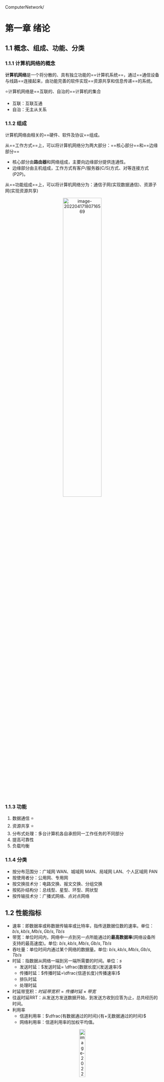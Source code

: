 ComputerNetwork/

# 第一章 绪论

## 1.1 概念、组成、功能、分类

### 1.1.1 计算机网络的概念

**计算机网络**是一个将分散的、具有独立功能的==计算机系统==，通过==通信设备与线路==连接起来，由功能完善的软件实现==资源共享和信息传递==的系统。

⭐计算机网络是==互联的、自治的==计算机的集合

- 互联：互联互通
- 自治：无主从关系

### 1.1.2 组成

计算机网络由相关的==硬件、软件及协议==组成。

从==工作方式==上，可以将计算机网络分为两大部分：==核心部分==和==边缘部分==

- 核心部分由**路由器**和网络组成，主要向边缘部分提供连通性。
- 边缘部分由主机组成，工作方式有客户/服务器(C/S)方式、对等连接方式(P2P)。

从==功能组成==上，可以将计算机网络分为：通信子网(实现数据通信)、资源子网(实现资源共享)

<center><img src="https://xiaotong-sun2.oss-cn-beijing.aliyuncs.com/typora/ComputerNetwork/image-20220417180716569.png" alt="image-20220417180716569" width=50% /></center>

### 1.1.3 功能

1. 数据通信 ⭐
2. 资源共享 ⭐
3. 分布式处理：多台计算机各自承担同一工作任务的不同部分
4. 提高可靠性
5. 负载均衡



### 1.1.4 分类

- 按分布范围分：广域网 WAN、城域网 MAN、局域网 LAN、个人区域网 PAN
- 按使用者分：公用网、专用网
- 按交换技术分：电路交换、报文交换、分组交换
- 按拓扑结构分：总线型、星型、环型、网状型
- 按传输技术分：广播式网络、点对点网络



## 1.2 性能指标

- 速率：即数据率或称数据传输率或比特率，指传送数据位数的速率。单位：$b/s, kb/s,Mb/s, Gb/s, Tb/s$
- 带宽：单位时间内，网络中一点到另一点所能通过的**最高数据率**(网络设备所支持的最高速度)。单位: $b/s, kb/s,Mb/s, Gb/s, Tb/s$
- 吞吐量：单位时间内通过某个网络的数据量。单位: $b/s, kb/s,Mb/s, Gb/s, Tb/s$
- 时延：指数据从网络一端到另一端所需要的时间。单位：$s$
    - 发送时延：$发送时延= \dfrac{数据长度}{发送速率}$
    - 传播时延：$传播时延=\dfrac{信道长度}{传播速率}$
    - 排队时延
    - 处理时延
- 时延带宽积：$时延带宽积=传播时延\times 带宽$
- 往返时延RRT：从发送方发送数据开始，到发送方收到应答为止，总共经历的时间。
- 利用率
    - 信道利用率：$\dfrac{有数据通过的时间}{有+无数据通过的时间}$
    - 网络利用率：信道利用率的加权平均值。

<center><img src="https://xiaotong-sun2.oss-cn-beijing.aliyuncs.com/typora/ComputerNetwork/image-20220417191330239.png" alt="image-20220417191330239" width=20% /></center>

## 1.3 实体、协议、接口、服务

1. **实体:** 第n层中的活动元素称为n层实体，==同一层的实体叫对等实体==
2. **协议：** 为进行网络中==对等实体==间的数据交换而建立的规则、标准或约定，称为网络协议。协议是==水平==的。
    - 语法：规定传输数据的格式
    - 语义：规定所要完成的功能
    - 同步：规定各种操作的顺序
3. **接口：** 上层使用下层服务的入口
4. **服务：** 下层为相邻上层提供的功能调用。服务是==垂直==方向的，且所提供服务的具体细节对上一层完全屏蔽。第n层在向第n+1层提供服务时，此服务不仅包含第n层本身的功能，还包括由下层（1~n-1）服务提供的功能.



⭐**计算机网络体系结构**是从==功能==上描述计算机网络结构的，它是一种==分层结构==，每一层遵循其网络协议以完成本层功能。

⭐计算机网络体系结构是计算机网络的==各层及其协议==的集合。



## 1.4 OSI参考模型

<center><img src="https://xiaotong-sun2.oss-cn-beijing.aliyuncs.com/typora/ComputerNetwork/image-20220508162202617.png" alt="image-20220508162202617" style="zoom:80%;" /></center>

<center><img src="https://xiaotong-sun2.oss-cn-beijing.aliyuncs.com/typora/ComputerNetwork/image-20220508162636310.png" alt="image-20220508162636310" style="zoom:80%;" />
<img src="https://xiaotong-sun2.oss-cn-beijing.aliyuncs.com/typora/ComputerNetwork/image-20220508163111396.png" alt="image-20220508163111396" style="zoom:80%;" /></center>
### 1.4.1 传输层

1. 可靠传输（TCP）、不可靠传输（UDP）
2. 差错控制
3. 流量控制
4. 复用分用
    - 复用：多个应用层进程可同时使用下面运输层的服务。
    - 分用：运输层把收到的信息分别交付给应用层中的相应进程。

### 1.4.2 网络层

网络层的主要任务是把分组从源端传到目的端，网络层传输的单位是==数据报==

1. 路由选择
2. 差错控制
3. 流量控制
4. 拥塞控制



### 1.4.3 数据链路层

数据链路层的传输单位是==帧==

1. 封装成帧
2. 差错控制
3. 流量控制
4. 访问(接入)控制



### 1.4.4 物理层

物理层传输单位是==比特==



## 1.5 TCP/IP模型

<center><img src="https://xiaotong-sun2.oss-cn-beijing.aliyuncs.com/typora/ComputerNetwork/image-20220518190205855.png" alt="image-20220518190205855" style="zoom:80%;" /><br><br><img src="https://xiaotong-sun2.oss-cn-beijing.aliyuncs.com/typora/ComputerNetwork/image-20220518190654967.png" alt="image-20220518190654967" style="zoom:80%;" /></center>



## 1.6 5层参考模型

<center><img src="C:\Users\86131\AppData\Roaming\Typora\typora-user-images\image-20220518191129342.png" alt="image-20220518191129342" style="zoom:80%;" /></center>





# 第二章 物理层

## 2.1 基本概念

物理层主要解决如何在传输媒体上==传输数据比特流==，而不是指具体的传输媒体

物理层的主要任务：确定与传输媒体==接口==有关的一些特性

- 机械特性：接口规格、接口形状、引线数目、引脚数目等
- 电气特性：线路上信号的电压范围、阻抗匹配、传输速率、距离限制(例如电线长度限于15m以内)等
- 功能特性：指明某一==电平表示何种意义==等
- 规程(过程)特性：定义物理线路的工作==规程和时序==关系



## 2.2 数据通信

🎈调制解调器的作用：实现（电脑网卡发出的）数字信号和（电话线上传输的）模拟信号之间的转换

🎈一个数据通信系统可以划分为==三大部分==：

1. 源系统
    - 源点(信源)
    - 发送器
2. 传输系统
3. 目的系统
    - 终点(信宿)
    - 接收器

🎈通信的目的是==传送消息==。

🎈==数据==是传送的信息的实体，通常是有意义的符号序列

🎈==信号==是数据的电气/电磁表现

- 数字信号(离散信号)
- 模拟信号(连续信号)

**🎈三种通信方式**

- 单工通信
- 半双工通信
- 全双工通信

**🎈两种数据传输方式**

- 串行传输：速度慢，费用低，适合远距离
- 并行传输：速度快，费用高，适合近距离



## 2.3 码元、波特率

**码元：** 是指用一个固定时长的信号波形，代表不同离散数值的基本波形，是数字通信中**数字信号**的计量单位。当码元的离散状态有M个时，此时码元为M进制码元。一个码元可以携带多个比特的信息量。

<center><img src="https://xiaotong-sun2.oss-cn-beijing.aliyuncs.com/typora/ComputerNetwork/image-20220607152749505.png" alt="image-20220607152749505" style="zoom:80%;" /></center>



**速率：** 是指数据的传输速率，表示单位时间内传输的数据量。分为==码元传输速率==和==信息传输速率==

**码元传输速率：** 单位时间内传输的码元个数，单位是波特(Baud)。别名：码元速率，波形速率，调制速率，符号速率等。

**信息传输速率：** 单位时间内传输的比特数，单位是比特/秒(b/s)。别名：信息速率，比特率等。



若一个码元携带$n \ bit$的信息，则$M \ Baud$的码元速率对应的比特率为：$M * n \ bit/s$



## 2.4 奈氏准则、香农定理

**影响失真程度的因素：**

- 码元传输速率
- 信号传输距离
- 噪声干扰
- 传输媒体质量



**信道带宽：** 是信道能通过的最高频率和最低频率之差。

**码间串扰：** 接收端收到的信号波形失去了码元之间清晰界限的现象。



**奈氏准则：** 在理想低通(无噪声，带宽受限)条件下，为了避免码间串扰，极限码元传输速率为$2W \ Baud$，其中，W是信道带宽，单位为Hz。

理想低通信道下的极限数据传输率=$2Wlog_2^V \ (b/s)$，其中V表示码元的离散电平数目。

<center><img src="https://xiaotong-sun2.oss-cn-beijing.aliyuncs.com/typora/ComputerNetwork/image-20220608093600980.png" alt="image-20220608093600980" style="zoom:80%;" /></center>



**香农定理：**在带宽受限且有噪声的信道中，为了不产生误差，信息的数据传输速率的上限为：$C = Wlog_2^{(1+\frac{S}{N})} \ (b/s)$。其中，$W$为带宽(单位是Hz)， $\dfrac{S}{N}$为信噪比，S表示信道所传信号的平均功率，N为高斯噪声功率。通常我们用分贝作为信噪比的度量单位：$信噪比(dB) = 10log_{10}^{\frac{S}{N}}$

<center><img src="https://xiaotong-sun2.oss-cn-beijing.aliyuncs.com/typora/ComputerNetwork/image-20220608094420192.png" alt="image-20220608094420192" style="zoom:80%;" /></center>



<center><img src="https://xiaotong-sun2.oss-cn-beijing.aliyuncs.com/typora/ComputerNetwork/image-20220608094538509.png" alt="image-20220608094538509" style="zoom:80%;" /><br>如果我们能够同时计算上面两种情况的极限数据传输率，那么最后我们需要选取最小的那个作为极限数据传输率</center>



## 2.5 编码与调制

**基带信号：** 来自信源的信号称为基带信号。在计算机网络中，基带信号就是数字信号。

**带通信号：** 经过载波调制后的信号称为带通信号，在计算机网络中，带通信号就是模拟信号。

**基带调制：** 把数字信号转换成另一种数字信号，通常称为编码

**带通调制：** 使用载波的调制称为带通调制

<center><img src="https://xiaotong-sun2.oss-cn-beijing.aliyuncs.com/typora/ComputerNetwork/image-20220608100709490.png" alt="image-20220608100709490" style="zoom:80%;" /></center>



**常见编码方式：**

1. 不归零制：正电平代表1，负电平代表0
2. 归零制：正脉冲代表1，负脉冲代表0
3. 曼彻斯特编码：位周期中心的向上跳变代表0，向下跳变代表1。也可以反过来定义
4. 差分曼彻斯特编码：在每一位的中心处都有跳变。位开始边界有跳变代表0，没有跳变代表1。

曼彻斯特编码产生的信号频率比不归零制高，曼彻斯特编码具有自同步能力。

<center><img src="https://xiaotong-sun2.oss-cn-beijing.aliyuncs.com/typora/ComputerNetwork/b97cacebe505e8399b96ac18f20f5dcb.png" alt="img" style="zoom:80%;" /></center>



**基本的带通调制方法：**

<center><img src="https://xiaotong-sun2.oss-cn-beijing.aliyuncs.com/typora/ComputerNetwork/image-20220608104548164.png" alt="image-20220608104548164" style="zoom:80%;" /></center>





## 2.6 传输介质

**传输介质：** 是数据传输系统中在发送设备和接收设备之间的物理通路。

注意：传输介质不属于物理层，它位于物理层的下面，通常认为它是第0层。



**传输介质的分类：**

- 导引型传输媒体
    - 双绞线
        - 屏蔽双绞线STP
        - 非屏蔽双绞线UTP
    - 同轴电缆
    - 光纤
        - 单模光纤
        - 多模光纤
- 非导引型传输媒体
    - 无线电波
    - 微波
    - 红外线、激光



## 2.7 物理层设备

- **中继器：** 对信号进行==再生和还原==
- **集线器：** 集线器是一个多口中继器，实现信号的再生放大转发。







